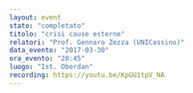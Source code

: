 ```yaml
---
layout: event
stato: "completato"
titolo: "crisi cause esterne"
relatori: "Prof. Gennaro Zezza (UNICassino)"
data_evento: "2017-03-30"
ora_evento: "20:45"
luogo: "Ist. Oberdan"
recording: https://youtu.be/KpGU1tpV_NA
---
```

